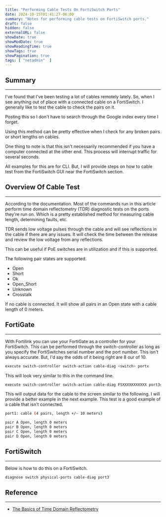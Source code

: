 ```yaml
---
title: "Performing Cable Tests On FortiSwitch Ports"
date: 2024-10-15T01:41:27-06:00
summary: "Notes for performing cable tests on FortiSwitch ports."
draft: false
hidden: false
externalURL: false
showDate: true
showModDate: true
showReadingTime: true
showTags: true
showPagination: true
tags: [ "netadmin"  ]
---
```


## Summary
---

I've found that I've been testing a lot of cables remotely lately. So, when I
see anything out of place with a connected cable on a FortiSwitch. I generally
like to test the cable to check the pairs on it.

Posting this so I don't have to search through the Google index every time I
forget.

Using this method can be pretty effective when I check for any broken pairs or
short lengths on cables.

One thing to note is that this isn't necessarily recommended if you have a
computer connected at the other end. This process will interrupt traffic for
several seconds.

All examples for this are for CLI. But, I will provide steps on how to cable 
test from the FortiSwitch GUI near the FortiSwitch section.

## Overview Of Cable Test
---

According to the documentation. Most of the commands run in this article perform
time domain reflectometry (TDR) diagnostic tests on the ports they're run on.
Which is a pretty established method for measuring cable length, determining
faults, etc.

TDR sends low voltage pulses through the cable and will see reflections in the
cable if there are any issues. It will check the time between the release and
review the low voltage from any reflections.

This can be useful if PoE switches are in utilization and if this is supported.

The following pair states are supported. 

- Open
- Short
- Ok
- Open_Short
- Unknown
- Crosstalk

If no cable is connected. It will show all pairs in an Open state with a cable
length of 0 meters.

## FortiGate
---

With Fortilink you can use your FortiGate as a controller for your FortiSwitch.
This can be performed through the switch-controller as long as you specify the
FortiSwitches serial number and the port number. This isn't always accurate.
But, I'd say the odds of it being right are 8 our of 10.


```sh
execute switch-controller switch-action cable-diag <switch> portx
```

This will look very similar to this in the command line.

```sh
execute switch-controller switch-action cable-diag FSXXXXXXXXXXX port34
```

This will output data for the cable to the screen similar to the following. I
will provide a better example in the next example. This test is a good example
of a cable that isn't connected.

```sh
port1: cable (4 pairs, length +/- 10 meters)

pair A Open, length 0 meters
pair B Open, length 0 meters
pair C Open, length 0 meters
pair D Open, length 0 meters
```

## FortiSwitch
---

Below is how to do this on a FortiSwitch.

```sh
diagnose switch physical-ports cable-diag port3
```

## Reference
---

- [The Basics of Time Domain Reflectometry](https://hvtechnologies.com/the-basics-of-time-domain-reflectometry-tdr/)

